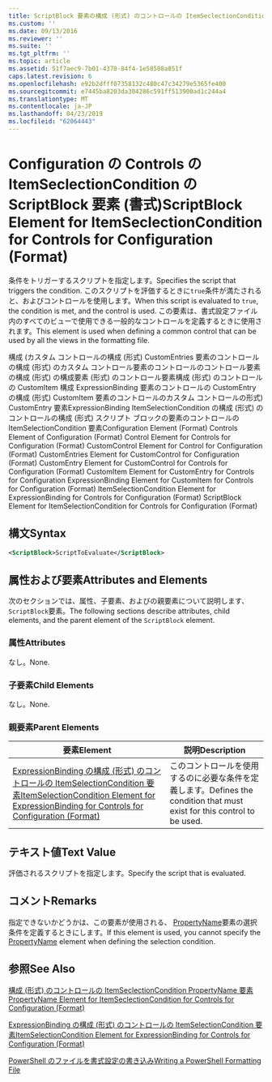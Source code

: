 ```yaml
---
title: ScriptBlock 要素の構成 (形式) のコントロールの ItemSeclectionCondition |Microsoft Docs
ms.custom: ''
ms.date: 09/13/2016
ms.reviewer: ''
ms.suite: ''
ms.tgt_pltfrm: ''
ms.topic: article
ms.assetid: 51f7aec9-7b01-4370-84f4-1e58508a851f
caps.latest.revision: 6
ms.openlocfilehash: e92b2dfff07358132c480c47c34279e5365fe400
ms.sourcegitcommit: e7445ba8203da304286c591ff513900ad1c244a4
ms.translationtype: MT
ms.contentlocale: ja-JP
ms.lasthandoff: 04/23/2019
ms.locfileid: "62064443"
---
```

# <a name="scriptblock-element-for-itemseclectioncondition-for-controls-for-configuration-format"></a><span data-ttu-id="71c17-102">Configuration の Controls の ItemSeclectionCondition の ScriptBlock 要素 (書式)</span><span class="sxs-lookup"><span data-stu-id="71c17-102">ScriptBlock Element for ItemSeclectionCondition for Controls for Configuration (Format)</span></span>

<span data-ttu-id="71c17-103">条件をトリガーするスクリプトを指定します。</span><span class="sxs-lookup"><span data-stu-id="71c17-103">Specifies the script that triggers the condition.</span></span> <span data-ttu-id="71c17-104">このスクリプトを評価するときに`true`条件が満たされると、およびコントロールを使用します。</span><span class="sxs-lookup"><span data-stu-id="71c17-104">When this script is evaluated to `true`, the condition is met, and the control is used.</span></span> <span data-ttu-id="71c17-105">この要素は、書式設定ファイル内のすべてのビューで使用できる一般的なコントロールを定義するときに使用されます。</span><span class="sxs-lookup"><span data-stu-id="71c17-105">This element is used when defining a common control that can be used by all the views in the formatting file.</span></span>

<span data-ttu-id="71c17-106">構成 (カスタム コントロールの構成 (形式) CustomEntries 要素のコントロールの構成 (形式) のカスタム コントロール要素のコントロールのコントロール要素の構成 (形式) の構成要素 (形式) のコントロール要素構成 (形式) のコントロールの CustomItem 構成 ExpressionBinding 要素のコントロールの CustomEntry の構成 (形式) CustomItem 要素のコントロールのカスタム コントロールの形式) CustomEntry 要素ExpressionBinding ItemSelectionCondition の構成 (形式) のコントロールの構成 (形式) スクリプト ブロックの要素のコントロールの ItemSelectionCondition 要素</span><span class="sxs-lookup"><span data-stu-id="71c17-106">Configuration Element (Format) Controls Element of Configuration (Format) Control Element for Controls for Configuration (Format) CustomControl Element for Control for Configuration (Format) CustomEntries Element for CustomControl for Configuration (Format) CustomEntry Element for CustomControl for Controls for Configuration (Format) CustomItem Element for CustomEntry for Controls for Configuration ExpressionBinding Element for CustomItem for Controls for Configuration (Format) ItemSelectionCondition Element for ExpressionBinding for Controls for Configuration (Format) ScriptBlock Element for ItemSelectionCondition for Controls for Configuration (Format)</span></span>

## <a name="syntax"></a><span data-ttu-id="71c17-107">構文</span><span class="sxs-lookup"><span data-stu-id="71c17-107">Syntax</span></span>

```xml
<ScriptBlock>ScriptToEvaluate</ScriptBlock>
```

## <a name="attributes-and-elements"></a><span data-ttu-id="71c17-108">属性および要素</span><span class="sxs-lookup"><span data-stu-id="71c17-108">Attributes and Elements</span></span>

<span data-ttu-id="71c17-109">次のセクションでは、属性、子要素、およびの親要素について説明します、`ScriptBlock`要素。</span><span class="sxs-lookup"><span data-stu-id="71c17-109">The following sections describe attributes, child elements, and the parent element of the `ScriptBlock` element.</span></span>

### <a name="attributes"></a><span data-ttu-id="71c17-110">属性</span><span class="sxs-lookup"><span data-stu-id="71c17-110">Attributes</span></span>

<span data-ttu-id="71c17-111">なし。</span><span class="sxs-lookup"><span data-stu-id="71c17-111">None.</span></span>

### <a name="child-elements"></a><span data-ttu-id="71c17-112">子要素</span><span class="sxs-lookup"><span data-stu-id="71c17-112">Child Elements</span></span>

<span data-ttu-id="71c17-113">なし。</span><span class="sxs-lookup"><span data-stu-id="71c17-113">None.</span></span>

### <a name="parent-elements"></a><span data-ttu-id="71c17-114">親要素</span><span class="sxs-lookup"><span data-stu-id="71c17-114">Parent Elements</span></span>

|<span data-ttu-id="71c17-115">要素</span><span class="sxs-lookup"><span data-stu-id="71c17-115">Element</span></span>|<span data-ttu-id="71c17-116">説明</span><span class="sxs-lookup"><span data-stu-id="71c17-116">Description</span></span>|
|-------------|-----------------|
|[<span data-ttu-id="71c17-117">ExpressionBinding の構成 (形式) のコントロールの ItemSelectionCondition 要素</span><span class="sxs-lookup"><span data-stu-id="71c17-117">ItemSelectionCondition Element for ExpressionBinding for Controls for Configuration (Format)</span></span>](./itemselectioncondition-element-for-expressionbinding-for-controls-for-configuration-format.md)|<span data-ttu-id="71c17-118">このコントロールを使用するのに必要な条件を定義します。</span><span class="sxs-lookup"><span data-stu-id="71c17-118">Defines the condition that must exist for this control to be used.</span></span>|

## <a name="text-value"></a><span data-ttu-id="71c17-119">テキスト値</span><span class="sxs-lookup"><span data-stu-id="71c17-119">Text Value</span></span>

<span data-ttu-id="71c17-120">評価されるスクリプトを指定します。</span><span class="sxs-lookup"><span data-stu-id="71c17-120">Specify the script that is evaluated.</span></span>

## <a name="remarks"></a><span data-ttu-id="71c17-121">コメント</span><span class="sxs-lookup"><span data-stu-id="71c17-121">Remarks</span></span>

<span data-ttu-id="71c17-122">指定できないかどうかは、この要素が使用される、 [PropertyName](./propertyname-element-for-itemseclectioncondition-for-controls-for-configuration-format.md)要素の選択条件を定義するときにします。</span><span class="sxs-lookup"><span data-stu-id="71c17-122">If this element is used, you cannot specify the [PropertyName](./propertyname-element-for-itemseclectioncondition-for-controls-for-configuration-format.md) element when defining the selection condition.</span></span>

## <a name="see-also"></a><span data-ttu-id="71c17-123">参照</span><span class="sxs-lookup"><span data-stu-id="71c17-123">See Also</span></span>

[<span data-ttu-id="71c17-124">構成 (形式) のコントロールの ItemSeclectionCondition PropertyName 要素</span><span class="sxs-lookup"><span data-stu-id="71c17-124">PropertyName Element for ItemSeclectionCondition for Controls for Configuration (Format)</span></span>](./propertyname-element-for-itemseclectioncondition-for-controls-for-configuration-format.md)

[<span data-ttu-id="71c17-125">ExpressionBinding の構成 (形式) のコントロールの ItemSelectionCondition 要素</span><span class="sxs-lookup"><span data-stu-id="71c17-125">ItemSelectionCondition Element for ExpressionBinding for Controls for Configuration (Format)</span></span>](./itemselectioncondition-element-for-expressionbinding-for-controls-for-configuration-format.md)

[<span data-ttu-id="71c17-126">PowerShell のファイルを書式設定の書き込み</span><span class="sxs-lookup"><span data-stu-id="71c17-126">Writing a PowerShell Formatting File</span></span>](./writing-a-powershell-formatting-file.md)
